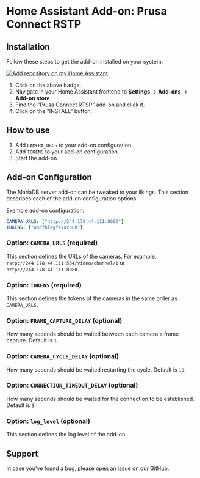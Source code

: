 # Home Assistant Add-on: Prusa Connect RSTP

## Installation

Follow these steps to get the add-on installed on your system:

[![Add repository on my Home Assistant][repository-badge]][repository-url]

1. Click on the above badge.
2. Navigate in your Home Assistant frontend to **Settings** -> **Add-ons** -> **Add-on store**.
3. Find the "Prusa Connect RTSP" add-on and click it.
4. Click on the "INSTALL" button.

## How to use

1. Add `CAMERA_URLS` to your add-on configuration.
2. Add `TOKENS` to your add-on configuration.
3. Start the add-on.

## Add-on Configuration

The MariaDB server add-on can be tweaked to your likings. This section
describes each of the add-on configuration options.

Example add-on configuration:

```yaml
CAMERA_URLS: ["http://244.178.44.111:8080"]
TOKENS: ["ahdfblagfzVuzhuh"]
```

### Option: `CAMERA_URLS` (required)

This section defines the URLs of the cameras. For example, `rstp://244.178.44.111:554/video/channel/1` or `http://244.178.44.111:8080`.

### Option: `TOKENS` (required)

This section defines the tokens of the cameras in the same order as `CAMERA_URLS`.

### Option: `FRAME_CAPTURE_DELAY` (optional)

How many seconds should be waited between each camera's frame capture. Default is `1`.

### Option: `CAMERA_CYCLE_DELAY` (optional)

How many seconds should be waited restarting the cycle. Default is `10`.

### Option: `CONNECTION_TIMEOUT_DELAY` (optional)

How many seconds should be waited for the connection to be established. Default is `5`.

### Option: `log_level` (optional)

This section defines the log level of the add-on.

## Support

In case you've found a bug, please [open an issue on our GitHub][issue].

[issue]: https://github.com/Botond24/prusa_connect_rtsp_homeassistant/issues
[repository-badge]: https://img.shields.io/badge/Add%20repository%20to%20my-Home%20Assistant-41BDF5?logo=home-assistant&style=for-the-badge
[repository-url]: https://my.home-assistant.io/redirect/supervisor_add_addon_repository/?repository_url=https://github.com/Botond24/hassio-addons](https://github.com/Botond24/hassio-addons)